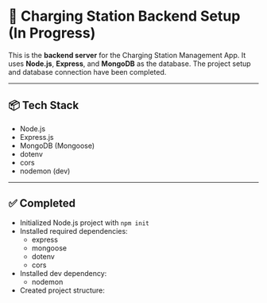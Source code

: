 # 🔌 Charging Station Backend Setup (In Progress)

This is the **backend server** for the Charging Station Management App. It uses **Node.js**, **Express**, and **MongoDB** as the database. The project setup and database connection have been completed.

---

## 📦 Tech Stack

- Node.js
- Express.js
- MongoDB (Mongoose)
- dotenv
- cors
- nodemon (dev)

---

## ✅ Completed

- Initialized Node.js project with `npm init`
- Installed required dependencies:
  - express
  - mongoose
  - dotenv
  - cors
- Installed dev dependency:
  - nodemon
- Created project structure:
